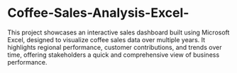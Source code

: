# Coffee-Sales-Analysis-Excel-
This project showcases an interactive sales dashboard built using Microsoft Excel, designed to visualize coffee sales data over multiple years. It highlights regional performance, customer contributions, and trends over time, offering stakeholders a quick and comprehensive view of business performance.
